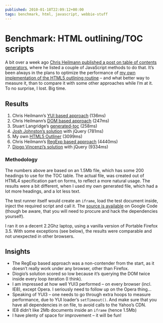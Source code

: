 ```yaml
---
published: 2010-01-18T22:09:12+00:00
tags: benchmark, html, javascript, webbie-stuff
---
```


# Benchmark: HTML outlining/TOC scripts

<p>A bit over a week ago <a href="http://www.wait-till-i.com/2010/01/06/the-table-of-contents-script-my-old-nemesis/">Chris Heilmann published a post on table of contents generators</a>, where he listed a couple of JavaScript methods to do that. It’s been always in the plans to optimize the performance of <a href="https://github.com/h5o">my own implementation of the HTML5 outlining routine</a> – and what better way to measure it, than to compare it with some other approaches while I’m at it. To no surprise, I lost. Big time.<br>
<span id="more-68"></span></p>
<h2>Results</h2>
<ol>
<li>Chris Heilmann’s <a href="http://isithackday.com/demos/tocit/toc_yui3.html">YUI based approach</a> (136ms)</li>
<li>Chris Heilmann’s <a href="http://isithackday.com/demos/tocit/toc_dom.html">DOM based approach</a> (247ms)</li>
<li>Stuart Langridge’s <a href="http://www.kryogenix.org/code/browser/generated-toc/">generated-toc</a> (258ms)</li>
<li><a href="http://github.com/joshwnj/toc">Josh Johnston’s solution</a> with jQuery (781ms)</li>
<li>My own <a href="https://github.com/h5o">HTML5 Outliner</a> (3099ms)</li>
<li>Chris Heilmann’s <a href="http://isithackday.com/demos/tocit/toc_js.html">RegExp based approach</a> (4440ms)</li>
<li><a href="http://lab.diogovincenzi.com/blog/view/table-contents-jquery">Diogo Vincenzi’s solution</a> with jQuery (9334ms)</li>
</ol>
<h3>Methodology</h3>
<p>The numbers above are based on an 1.5Mb file, which has some 200 headings to use for the TOC table. The actual file, was created out of HTML4 specification part on forms, to reflect a more natural usage. The results were a bit different, when I used my own generated file, which had a lot more headings, and a lot less text.</p>
<p>The test runner itself would create an <code>iframe</code>, load the test document inside, inject the required script and call it. The <a href="https://github.com/h5osource/browse/trunk/benchmark">source is available</a> on Google Code (though be aware, that you will need to procure and hack the dependencies yourself).</p>
<p>I ran it on a decent 2.2Ghz laptop, using a vanilla version of Portable Firefox 3.5. With some exceptions (see below), the results were comparable and not unexpected in other browsers.</p>
<h2>Insights</h2>
<ul>
<li>The RegExp based approach was a non-contender from the start, as it doesn’t really work under any browser, other than Firefox.</li>
<li>Diogio’s solution scored so low because it’s querying the DOM twice inside every loop iteration (I think).</li>
<li>I am impressed at how well YUI3 performed – on every browser (incl. IE8), except Opera. I seriously need to follow up on the Opera thing…</li>
<li>Speaking of YUI3 – one needs to go through extra hoops to measure performance, due to YUI loader’s <code>setTimeout()</code>. And make sure that you have all dependencies in on file, to avoid calls to the Yahoo’s CDN.</li>
<li>IE8 didn’t like 2Mb documents inside an <code>iframe</code> (hence 1.5Mb)</li>
<li>I have plenty of space for improvement – it will be fun!</li>
</ul>